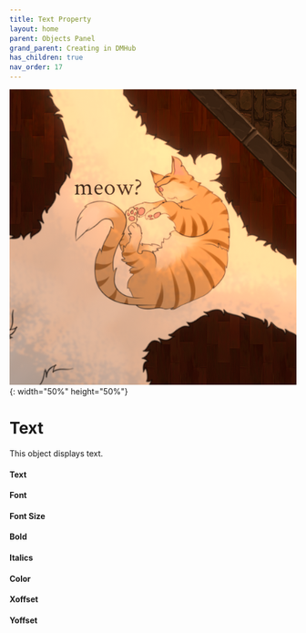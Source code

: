 ```yaml
---
title: Text Property
layout: home
parent: Objects Panel
grand_parent: Creating in DMHub
has_children: true
nav_order: 17
---
```


![Text](obj-text-example.png){: width="50%" height="50%"}

# Text

This object displays text.

####  Text

####  Font

####  Font Size

####  Bold

####  Italics

####  Color

####  Xoffset

####  Yoffset